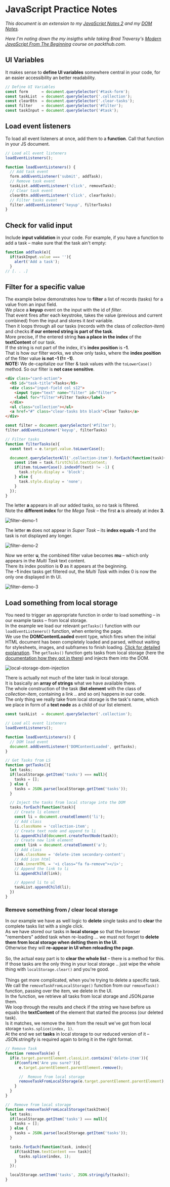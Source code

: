 # JavaScript Practice Notes

*This document is an extension to my [JavaScript Notes 2](https://github.com/HeikoKramer/webDev/blob/main/javascript_notes_2.md) and my [DOM Notes](https://github.com/HeikoKramer/webDev/blob/main/dom_notes.md).* <br>

*Here I'm noting down the my insigths while taking Brad Traversy's [Modern JavaScript From The Beginning](https://subscription.packtpub.com/video/web-development/9781789539509/p1) course on packthub.com.* <br>

## UI Variables
It makes sense to **define UI variables** somewhere central in your code, for an easier accessibility an better readability. <br> 

```js
// Define UI Variables
const form      = document.querySelector('#task-form');
const taskList  = document.querySelector('.collection');
const clearBtn  = document.querySelector('.clear-tasks');
const filter    = document.querySelector('#filter');
const taskInput = document.querySelector('#task');
```

## Load event listeners 
To load all event listeners at once, add them to a **function**. Call that function in your JS document. <br>

```js
// Load all event listeners
loadEventListeners();

function loadEventListeners() {
  // Add task event
  form.addEventListener('submit', addTask);
  // Remove task event
  taskList.addEventListener('click', removeTask);
  // Clear task event 
  clearBtn.addEventListener('click', clearTasks);
  // Filter tasks event
  filter.addEventListener('keyup', filterTasks)
}
```

## Check for valid input
Include **input validation** in your code. For example, if you have a function to add a task – make sure that the task ain't empty: <br>

```js
function addTask(e){
  if(taskInput.value === ''){
    alert('Add a task');
  }
// [. . .]
```

## Filter for a specific value
The example below demonstrates how to **filter** a list of records (tasks) for a value from an input field. <br>
We place a **keyup** event on the input with the id of *filter*. <br>
That event fires after each keystroke, takes the value (previous and current combined) from the input and stores it *text* variable. <br>
Then it loops through all our tasks (records with the class of *collection-item*) and checks **if our entered string is part of the task**. <br>
More precise, if the entered string **has a place in the index** of the **textContent** of our task. <br>
If the string is not part of the index, it's **index position** is **-1**. <br>
That is how our filter works, we show only tasks, where the **index position** of the filter value **is not -1 (!= -1)**. <br>
**NOTE:** We de-capitalize our filter & task values with the `toLowerCase()` method. So our filter is **not case sensitive**. <br>

```html
<div class="card-action">
  <h5 id="task-title">Tasks</h5>
  <div class="input-field col s12">
    <input type="text" name="filter" id="filter">
    <label for="filter">Filter Tasks</label>
  </div>
  <ul class="collection"></ul>
  <a href="#" class="clear-tasks btn black">Clear Tasks</a>
</div>
```

```js
const filter = document.querySelector('#filter');
filter.addEventListener('keyup', filterTasks)

// Filter tasks
function filterTasks(e){
  const text = e.target.value.toLowerCase();

  document.querySelectorAll('.collection-item').forEach(function(task){
    const item = task.firstChild.textContent;
    if(item.toLowerCase().indexOf(text) != -1) {
      task.style.display = 'block';
    } else {
      task.style.display = 'none';
    }
  });
}
```

The letter **a** appears in all our added tasks, so no task is filtered. <br>
Note the **different index** for the *Mega Task* – the first **a** is already at index **3**. <br>

![filter-demo-1](/images/filter-demo-1.gif)

The letter **m** does not appear in *Super Task* – its **index equals -1** and the task is not displayed any longer. <br>

![filter-demo-2](/images/filter-demo-2.gif)

Now we enter **u**, the combined filter value becomes **mu** – which only appears in the *Multi Task* text content. <br>
There its index position is **0** as it appears at the beginning. <br> 
The **-1** index tasks get filtered out, the *Multi Task* with index 0 is now the only one displayed in th UI. <br> 

![filter-demo-3](/images/filter-demo-3.gif)

## Load something from local storage
You need to trigger an appropriate function in order to load something – in our example tasks – from local storage. <br>
In the example we load our relevant `getTasks()` function with our `loadEventListeners()` function, when entering the page. <br>
We use the **DOMContentLoaded** event type, which fires when the initial HTML document has been completely loaded and parsed, without waiting for stylesheets, images, and subframes to finish loading. [Click for detailed explanation](https://developer.mozilla.org/en-US/docs/Web/API/Document/DOMContentLoaded_event).
The `getTasks()` function gets tasks from local storage (here the [documentation how they got in there](https://github.com/HeikoKramer/webDev/blob/main/dom_notes.md#add-an-array-to-storage)) and injects them into the DOM. <br>

![local-storage-dom-injection](/images/local-storage-dom-injection.png)

There is actually not much of the later task in local storage. <br>
It is basically an **array of strings** what we have available there. <br>
The whole construction of the task (**list element** with the class of *collection-item*, containing a link .. and so on) happens in our code. <br>
The only thing we really take from local storage is the task's name, which we place in form of a **text node** as a child of our list element. <br> 

```js
const taskList  = document.querySelector('.collection');

// Load all event listeners
loadEventListeners();

function loadEventListeners() {
  // DOM load event
  document.addEventListener('DOMContentLoaded', getTasks);
}

// Get Tasks from LS
function getTasks(){
  let tasks;
  if(localStorage.getItem('tasks') === null){
    tasks = [];
  } else {
    tasks = JSON.parse(localStorage.getItem('tasks'));
  }

  // Inject the tasks from local storage into the DOM
  tasks.forEach(function(task){
    // Create li element
    const li = document.createElement('li');
    // Add class
    li.className = 'collection-item';
    // Create text node and append to li
    li.appendChild(document.createTextNode(task));
    // Create new link element
    const link = document.createElement('a');
    // Add class
    link.className = 'delete-item secondary-content';
    // Add icon html
    link.innerHTML = '<i class="fa fa-remove"></i>';
    // Append the link to li
    li.appendChild(link);

    // Append li to ul
    taskList.appendChild(li);
  })
}
```

### Remove something from / clear local storage
In our example we have as well logic to **delete** single tasks and to **clear** the complete tasks list with a single click. <br>
As we have stored our tasks in **local storage** so that the browser "remembers" added task when re-loading … we must not forget to **delete them from local storage when delting them in the UI**. <br>
Otherwise they will **re-appear in UI when reloading the page**. <br>
<br>
So, the actual easy part is to **clear the whole list** – there is a method for this. <br>
If those tasks are the only thing in your local storage .. just wipe the whole thing with `localStorage.clear()` and you're good. <br>
<br>
Things get more complicated, when you're trying to delete a specific task. <br>
We call the `removeTaskFromLocalStorage()` function from our `removeTask()` function, passing over the item, we delete in the UI.  <br>
In the function, we retrieve all tasks from local storage and JSON.parse them. <br>
We loop through the results and check if the string we have before us equals the **textContent** of the element that started the process (our deleted task). <br>
Is it matches, we remove the item from the result we've got from local storage `tasks.splice(index, 1)`. <br>
At the end we set **tasks** in local storage to our reduced version of it – JSON.stringify is required again to bring it in the right format. <br>

```js
// Remove Task
function removeTask(e) {
  if(e.target.parentElement.classList.contains('delete-item')){
    if(confirm('Are you sure?')){
      e.target.parentElement.parentElement.remove();

      //  Remove from local storage
      removeTaskFromLocalStorage(e.target.parentElement.parentElement);
    }
  }
}

//  Remove from local storage
function removeTaskFromLocalStorage(taskItem){
  let tasks;
  if(localStorage.getItem('tasks') === null){
    tasks = [];
  } else {
    tasks = JSON.parse(localStorage.getItem('tasks'));
  }

  tasks.forEach(function(task, index){
    if(taskItem.textContent === task){
      tasks.splice(index, 1);
    }
  });

  localStorage.setItem('tasks', JSON.stringify(tasks));
}
```
